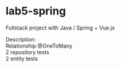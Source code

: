 # lab5-spring
Fullstack project with Java / Spring + Vue.js

Description:<br>
Relationship @OneToMany <br>
2 repository tests <br>
2 entity tests <br>
